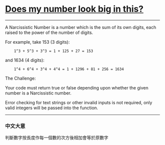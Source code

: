 # [Does my number look big in this?](https://www.codewars.com/kata/does-my-number-look-big-in-this/csharp)

---

A Narcissistic Number is a number which is the sum of its own digits, each raised to the power of the number of digits.

For example, take 153 (3 digits):
```
    1^3 + 5^3 + 3^3 = 1 + 125 + 27 = 153
```
and 1634 (4 digits):
```
    1^4 + 6^4 + 3^4 + 4^4 = 1 + 1296 + 81 + 256 = 1634
```
The Challenge:

Your code must return true or false depending upon whether the given number is a Narcissistic number.

Error checking for text strings or other invalid inputs is not required, only valid integers will be passed into the function.

---

### 中文大意

判斷數字按長度作每一個數的次方後相加會等於原數字
